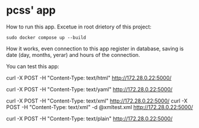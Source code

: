# pcss' app

How to run this app.
Excetue in root drietory of this project:

`sudo docker compose up --build`




How it works, even connection to this app register in database, saving is date (day, months, yerar) and hours of the connection.

You can test this app:

curl -X POST -H "Content-Type: text/html" http://172.28.0.22:5000/

curl -X POST -H "Content-Type: text/yaml" http://172.28.0.22:5000/

curl -X POST -H "Content-Type: text/xml" http://172.28.0.22:5000/
curl -X POST -H "Content-Type: text/xml" -d @xmltest.xml http://172.28.0.22:5000/

curl -X POST -H "Content-Type: text/plain" http://172.28.0.22:5000/


